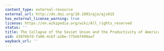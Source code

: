 ```yaml
---
content_type: external-resource
external_url: http://dx.doi.org/10.1093/qje/qjs015
has_external_license_warning: true
license: https://en.wikipedia.org/wiki/All_rights_reserved
status: ''
title: The Collapse of the Soviet Union and the Productivity of American Mathematicians
uid: d3076bfd-fa06-4cbf-a26e-775ebf490aef
wayback_url: ''
---
```

